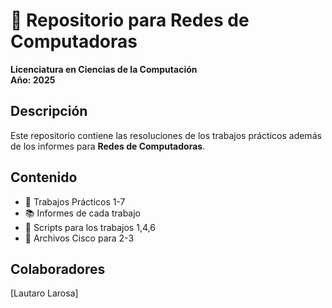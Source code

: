 # 📡 Repositorio para Redes de Computadoras  
**Licenciatura en Ciencias de la Computación**  
**Año: 2025**  

## Descripción  
Este repositorio contiene las resoluciones de los trabajos prácticos además de los informes para **Redes de Computadoras**.  

## Contenido  
- 📂 Trabajos Prácticos 1-7  
- 📚 Informes de cada trabajo  
- 🔧 Scripts para los trabajos 1,4,6
- 👾 Archivos Cisco para 2-3

## Colaboradores  
[Lautaro Larosa]   
